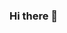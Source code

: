 ### Hi there 👋

<!--
**Jcodaar/Jcodaar** is a ✨ _special_ ✨ repository because its `README.md` (this file) appears on your GitHub profile.

Here are some ideas to get you started:

- 🔭 I’m currently working on becoming a software developer
- 🌱 I’m currently learning HTML5
- 👯 I’m looking to collaborate on Plugins
- 🤔 I’m looking for help with Git
- 💬 Ask me about anything
- 📫 How to reach me: //
- 😄 Pronouns: ...
- ⚡ Fun fact: I have two cats
-->
